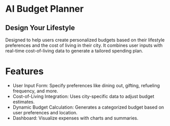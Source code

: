 # AI Budget Planner

## Design Your Lifestyle 

Designed to help users create personalized budgets based on their lifestyle preferences and the cost of living in their city. It combines user inputs with real-time cost-of-living data to generate a tailored spending plan.

# Features

- User Input Form: Specify preferences like dining out, gifting, refueling frequency, and more.
- Cost-of-Living Integration: Uses city-specific data to adjust budget estimates.
- Dynamic Budget Calculation: Generates a categorized budget based on user preferences and location.
- Dashboard: Visualize expenses with charts and summaries.